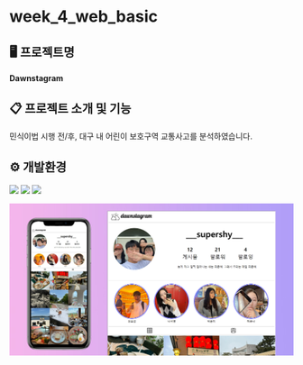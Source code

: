 # week_4_web_basic

## 🖥 프로젝트명
**Dawnstagram**

## 📋 프로젝트 소개 및 기능
민식이법 시행 전/후, 대구 내 어린이 보호구역 교통사고를 분석하였습니다.

## ⚙ 개발환경

<img src="https://img.shields.io/badge/Python-3776AB?style=for-the-badge&logo=Python&logoColor=white">

<img src="https://img.shields.io/badge/HTML5-123452?style=for-the-badge&logo=HTML5&logoColor=white">

<img src="https://img.shields.io/badge/CSS3-EC407A?style=for-the-badge&logo=CSS3&logoColor=white">

![Alt text](image.png)